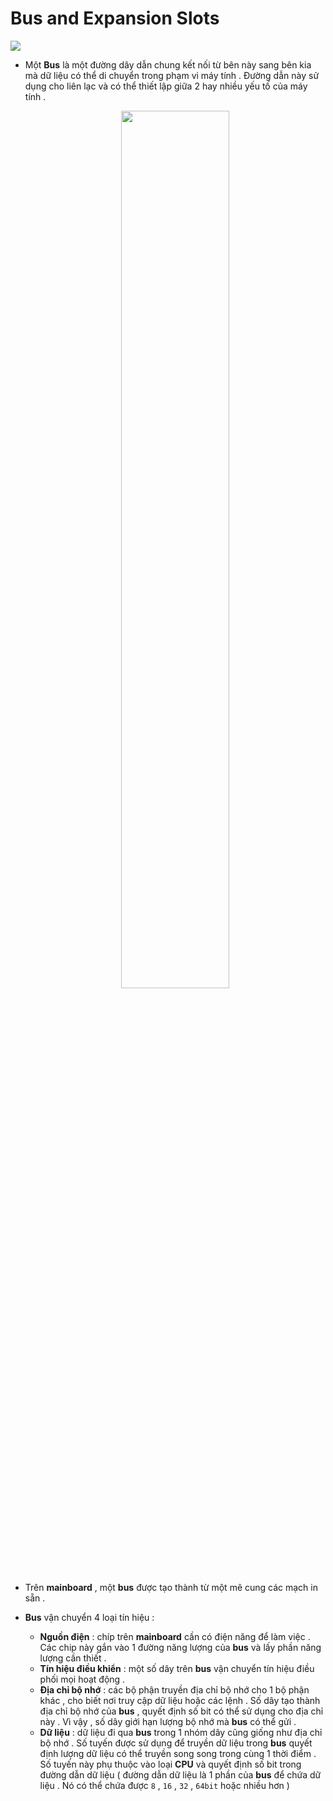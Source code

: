 # Bus and Expansion Slots

<img src=https://i.imgur.com/V516zqA.png>

- Một **Bus** là một đường dây dẫn chung kết nối từ bên này sang bên kia mà dữ liệu có thể di chuyển trong phạm vi máy tính . Đường dẫn này sử dụng cho liên lạc và có thể thiết lập giữa 2 hay nhiều yếu tố của máy tính .

    <p align=center><img src=https://i.imgur.com/zCg7QGR.jpg width=60%></p>

- Trên **mainboard** , một **bus** được tạo thành từ một mê cung các mạch in sẵn .
- **Bus** vận chuyển 4 loại tín hiệu :
    - **Nguồn điện** : chíp trên **mainboard** cần có điện năng để làm việc . Các chip này gắn vào 1 đường năng lượng của **bus** và lấy phần năng lượng cần thiết .
    - **Tín hiệu điều khiển** : một số dây trên **bus** vận chuyển tín hiệu điều phối mọi hoạt động .
    - **Địa chỉ bộ nhớ** : các bộ phận truyền địa chỉ bộ nhớ cho 1 bộ phận khác , cho biết nơi truy cập dữ liệu hoặc các lệnh . Số dây tạo thành địa chỉ bộ nhớ của **bus** , quyết định số bit có thể sử dụng cho địa chỉ này . Vì vậy , số dây giới hạn lượng bộ nhớ mà **bus** có thể gửi .
    - **Dữ liệu** : dữ liệu đi qua **bus** trong 1 nhóm dây cũng giống như địa chỉ bộ nhớ . Số tuyến được sử dụng để truyền dữ liệu trong **bus** quyết định lượng dữ liệu có thể truyền song song trong cùng 1 thời điểm . Số tuyến này phụ thuộc vào loại **CPU** và quyết định số bit trong đường dẫn dữ liệu ( đường dẫn dữ liệu là 1 phần của **bus** để chứa dữ liệu . Nó có thể chứa được `8` , `16` , `32` , `64bit` hoặc nhiều hơn )